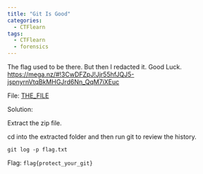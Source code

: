 ```yaml
---
title: "Git Is Good"
categories:
  - CTFlearn
tags:
  - CTFlearn
  - forensics
---
```


The flag used to be there. But then I redacted it. Good Luck. https://mega.nz/#!3CwDFZpJ!Jjr55hfJQJ5-jspnyrnVtqBkMHGJrd6Nn_QqM7iXEuc

File: [THE_FILE](https://github.com/Yorzaren/ctf/raw/master/CTFlearn/problem-files/gitIsGood.zip "Download file")

Solution: 

Extract the zip file.

cd into the extracted folder and then run git to review the history.

`git log -p flag.txt`

Flag: `flag{protect_your_git}`